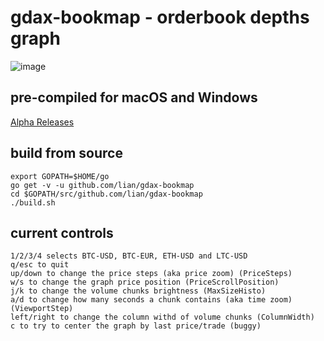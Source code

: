 # gdax-bookmap - orderbook depths graph

![image](http://i.imgur.com/UNSFAHP.png)

## pre-compiled for macOS and Windows
[Alpha Releases](https://github.com/lian/gdax-bookmap/releases)

## build from source

```
export GOPATH=$HOME/go
go get -v -u github.com/lian/gdax-bookmap
cd $GOPATH/src/github.com/lian/gdax-bookmap
./build.sh
```

## current controls

```
1/2/3/4 selects BTC-USD, BTC-EUR, ETH-USD and LTC-USD
q/esc to quit
up/down to change the price steps (aka price zoom) (PriceSteps)
w/s to change the graph price position (PriceScrollPosition)
j/k to change the volume chunks brightness (MaxSizeHisto)
a/d to change how many seconds a chunk contains (aka time zoom) (ViewportStep)
left/right to change the column withd of volume chunks (ColumnWidth)
c to try to center the graph by last price/trade (buggy)
```
